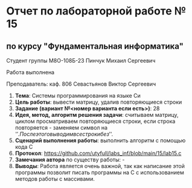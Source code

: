 # Отчет по лабораторной работе № 15
## по курсу "Фундаментальная информатика"

Студент группы М8О-108Б-23 Пинчук Михаил Сергеевич

Работа выполнена 

Преподаватель: каф. 806 Севастьянов Виктор Сергеевич

1. **Тема**: Системы программирования на языке Си
2. **Цель работы**: вывести матрицу, удалив повторяющиеся строки
3. **Задание (вариант №<номер варианта если есть>)**: 28
4. **Идея, метод, алгоритм решения задачи**: считываем матрицу, циклом просматриваем повторяющиеся строки, если строка повторяется - заменяем символ на '$'. После этого выводим все строки без '$'.
5. **Сценарий выполнения работы**: выполнить алгоритм с помощью кода С
6. **Протокол**: https://github.com/utyfull/labs_inf/blob/main/15/lab15.c
7. **Замечания автора** по существу работы: -
8. **Выводы**: Работа является очень важной, так как написание этой программы позволит писать программы на С с использованием методов работы с массивами.
